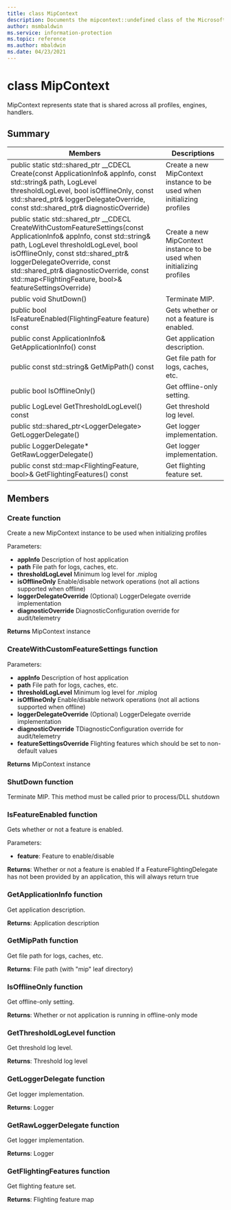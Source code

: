```yaml
---
title: class MipContext 
description: Documents the mipcontext::undefined class of the Microsoft Information Protection (MIP) SDK.
author: msmbaldwin
ms.service: information-protection
ms.topic: reference
ms.author: mbaldwin
ms.date: 04/23/2021
---
```


# class MipContext 
MipContext represents state that is shared across all profiles, engines, handlers.
  
## Summary
 Members                        | Descriptions                                
--------------------------------|---------------------------------------------
public static std::shared_ptr<MipContext> __CDECL Create(const ApplicationInfo& appInfo, const std::string& path, LogLevel thresholdLogLevel, bool isOfflineOnly, const std::shared_ptr<LoggerDelegate>& loggerDelegateOverride, const std::shared_ptr<DiagnosticConfiguration>& diagnosticOverride) | Create a new MipContext instance to be used when initializing profiles
public static std::shared_ptr<MipContext> __CDECL CreateWithCustomFeatureSettings(const ApplicationInfo& appInfo, const std::string& path, LogLevel thresholdLogLevel, bool isOfflineOnly, const std::shared_ptr<LoggerDelegate>& loggerDelegateOverride, const std::shared_ptr<DiagnosticConfiguration>& diagnosticOverride, const std::map<FlightingFeature, bool>& featureSettingsOverride) | Create a new MipContext instance to be used when initializing profiles
public void ShutDown()  |  Terminate MIP.
public bool IsFeatureEnabled(FlightingFeature feature) const  |  Gets whether or not a feature is enabled.
public const ApplicationInfo& GetApplicationInfo() const  |  Get application description.
public const std::string& GetMipPath() const  |  Get file path for logs, caches, etc.
public bool IsOfflineOnly()  |  Get offline-only setting.
public LogLevel GetThresholdLogLevel() const  |  Get threshold log level.
public std::shared_ptr\<LoggerDelegate\> GetLoggerDelegate()  |  Get logger implementation.
public LoggerDelegate* GetRawLoggerDelegate()  |  Get logger implementation.
public const std::map\<FlightingFeature, bool\>& GetFlightingFeatures() const  |  Get flighting feature set.
  
## Members

### Create function

Create a new MipContext instance to be used when initializing profiles

Parameters:  
* **appInfo** Description of host application
* **path** File path for logs, caches, etc.
* **thresholdLogLevel** Minimum log level for .miplog
* **isOfflineOnly** Enable/disable network operations (not all actions supported when offline)
* **loggerDelegateOverride** (Optional) LoggerDelegate override implementation
* **diagnosticOverride** DiagnosticConfiguration override for audit/telemetry

**Returns** MipContext instance


### CreateWithCustomFeatureSettings function

Parameters:  
* **appInfo** Description of host application
* **path** File path for logs, caches, etc.
* **thresholdLogLevel** Minimum log level for .miplog
* **isOfflineOnly** Enable/disable network operations (not all actions supported when offline)
* **loggerDelegateOverride** (Optional) LoggerDelegate override implementation
* **diagnosticOverride** TDiagnosticConfiguration override for audit/telemetry
* **featureSettingsOverride** Flighting features which should be set to non-default values


**Returns** MipContext instance


### ShutDown function
Terminate MIP.
This method must be called prior to process/DLL shutdown
  
### IsFeatureEnabled function
Gets whether or not a feature is enabled.

Parameters:  
* **feature**: Feature to enable/disable



  
**Returns**: Whether or not a feature is enabled
If a FeatureFlightingDelegate has not been provided by an application, this will always return true
  
### GetApplicationInfo function
Get application description.

  
**Returns**: Application description
  
### GetMipPath function
Get file path for logs, caches, etc.

  
**Returns**: File path (with "mip" leaf directory)
  
### IsOfflineOnly function
Get offline-only setting.

  
**Returns**: Whether or not application is running in offline-only mode
  
### GetThresholdLogLevel function
Get threshold log level.

  
**Returns**: Threshold log level
  
### GetLoggerDelegate function
Get logger implementation.

  
**Returns**: Logger
  
### GetRawLoggerDelegate function
Get logger implementation.

  
**Returns**: Logger
  
### GetFlightingFeatures function
Get flighting feature set.

  
**Returns**: Flighting feature map